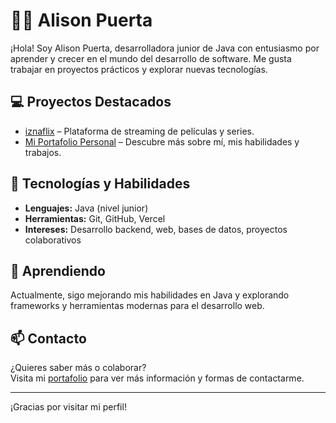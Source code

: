 # 👩‍💻 Alison Puerta

¡Hola! Soy Alison Puerta, desarrolladora junior de Java con entusiasmo por aprender y crecer en el mundo del desarrollo de software. Me gusta trabajar en proyectos prácticos y explorar nuevas tecnologías.

## 💻 Proyectos Destacados

- [iznaflix](https://iznaflix.vercel.app/) – Plataforma de streaming de películas y series.
- [Mi Portafolio Personal](https://portafolio-alison-puerta.vercel.app/) – Descubre más sobre mí, mis habilidades y trabajos.

## 🚀 Tecnologías y Habilidades

- **Lenguajes:** Java (nivel junior)
- **Herramientas:** Git, GitHub, Vercel
- **Intereses:** Desarrollo backend, web, bases de datos, proyectos colaborativos

## 🌱 Aprendiendo

Actualmente, sigo mejorando mis habilidades en Java y explorando frameworks y herramientas modernas para el desarrollo web.

## 📫 Contacto

¿Quieres saber más o colaborar?  
Visita mi [portafolio](https://portafolio-alison-puerta.vercel.app/) para ver más información y formas de contactarme.

---

¡Gracias por visitar mi perfil! 
